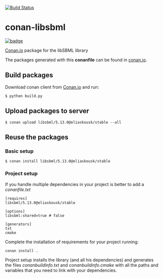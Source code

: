 [![Build Status](https://travis-ci.org/eliaskousk/conan-libsbml.svg?branch=release/5.13.0)](https://travis-ci.org/eliaskousk/conan-libsbml)

# conan-libsbml

[![badge](https://img.shields.io/badge/conan.io-libsbml%2F5.13.0-green.svg?logo=data:image/png;base64%2CiVBORw0KGgoAAAANSUhEUgAAAA4AAAAOCAMAAAAolt3jAAAA1VBMVEUAAABhlctjlstkl8tlmMtlmMxlmcxmmcxnmsxpnMxpnM1qnc1sn85voM91oM11oc1xotB2oc56pNF6pNJ2ptJ8ptJ8ptN9ptN8p9N5qNJ9p9N9p9R8qtOBqdSAqtOAqtR%2BrNSCrNJ/rdWDrNWCsNWCsNaJs9eLs9iRvNuVvdyVv9yXwd2Zwt6axN6dxt%2Bfx%2BChyeGiyuGjyuCjyuGly%2BGlzOKmzOGozuKoz%2BKqz%2BOq0OOv1OWw1OWw1eWx1eWy1uay1%2Baz1%2Baz1%2Bez2Oe02Oe12ee22ujUGwH3AAAAAXRSTlMAQObYZgAAAAFiS0dEAIgFHUgAAAAJcEhZcwAACxMAAAsTAQCanBgAAAAHdElNRQfgBQkREyOxFIh/AAAAiklEQVQI12NgAAMbOwY4sLZ2NtQ1coVKWNvoc/Eq8XDr2wB5Ig62ekza9vaOqpK2TpoMzOxaFtwqZua2Bm4makIM7OzMAjoaCqYuxooSUqJALjs7o4yVpbowvzSUy87KqSwmxQfnsrPISyFzWeWAXCkpMaBVIC4bmCsOdgiUKwh3JojLgAQ4ZCE0AMm2D29tZwe6AAAAAElFTkSuQmCC)](http://www.conan.io/source/libsbml/5.13.0/eliaskousk/stable)

[Conan.io](https://conan.io) package for the libSBML library

The packages generated with this **conanfile** can be found in [conan.io](https://conan.io/source/libsbml/5.13.0/eliaskousk/stable).

## Build packages

Download conan client from [Conan.io](https://conan.io) and run:

    $ python build.py

## Upload packages to server

    $ conan upload libsbml/5.13.0@eliaskousk/stable --all

## Reuse the packages

### Basic setup

    $ conan install libsbml/5.13.0@eliaskousk/stable

### Project setup

If you handle multiple dependencies in your project is better to add a *conanfile.txt*

    [requires]
    libsbml/5.13.0@eliaskousk/stable

    [options]
    libsbml:shared=true # false

    [generators]
    txt
    cmake

Complete the installation of requirements for your project running:

    conan install .

Project setup installs the library (and all his dependencies) and generates the files
*conanbuildinfo.txt* and *conanbuildinfo.cmake* with all the paths and variables that
you need to link with your dependencies.
